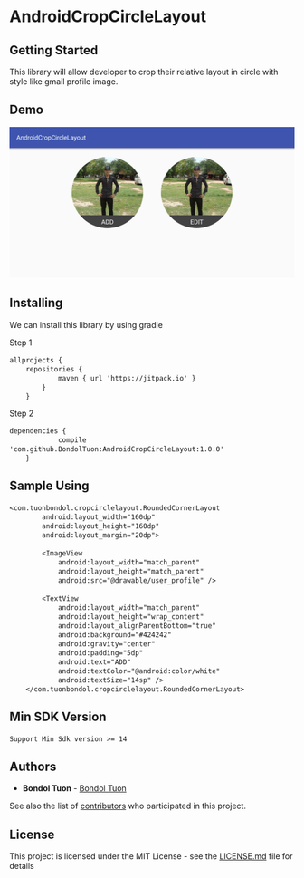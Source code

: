 # AndroidCropCircleLayout

## Getting Started

This library will allow developer to crop their relative layout in circle with style like gmail profile image.

## Demo
![](static/demo.png)

## Installing

We can install this library by using gradle

Step 1

```
allprojects {
	repositories {
			maven { url 'https://jitpack.io' }
		}
	}
```

Step 2

```
dependencies {
	        compile 'com.github.BondolTuon:AndroidCropCircleLayout:1.0.0'
	}
```

## Sample Using

```
<com.tuonbondol.cropcirclelayout.RoundedCornerLayout
        android:layout_width="160dp"
        android:layout_height="160dp"
        android:layout_margin="20dp">

        <ImageView
            android:layout_width="match_parent"
            android:layout_height="match_parent"
            android:src="@drawable/user_profile" />

        <TextView
            android:layout_width="match_parent"
            android:layout_height="wrap_content"
            android:layout_alignParentBottom="true"
            android:background="#424242"
            android:gravity="center"
            android:padding="5dp"
            android:text="ADD"
            android:textColor="@android:color/white"
            android:textSize="14sp" />
    </com.tuonbondol.cropcirclelayout.RoundedCornerLayout>

```

## Min SDK Version

```
Support Min Sdk version >= 14

```

## Authors

* **Bondol Tuon** - [Bondol Tuon](https://github.com/BondolTuon)

See also the list of [contributors](https://github.com/BondolTuon/AndroidCropCircleLayout/contributors) who participated in this project.

## License

This project is licensed under the MIT License - see the [LICENSE.md](https://github.com/BondolTuon/TextViewUtilAndroid/blob/1.x/README.md) file for details
